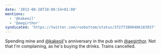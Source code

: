 ```yaml
---
date: '2013-08-28T18:08:54+01:00'
mentions:
  - '@kakeoil'
  - '@aegirthor'
syndicated: 'https://twitter.com/roobottom/status/372773800406183937'
---
```

Spending mine and [@kakeoil](https://twitter.com/@kakeoil)'s anniversary in the pub with [@aegirthor](https://twitter.com/@aegirthor). Not that I'm complaining, as he's buying the drinks. Trains cancelled.
